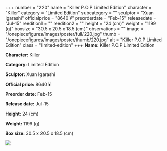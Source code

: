 +++
number = "220"
name = "Killer P.O.P Limited Edition"
character = "Killer"
category = "Limited Edition"
subcategory = ""
sculptor = "Xuan Igarashi"
officialprice = "8640 ¥"
preorderdate = "Feb-15"
releasedate = "Jul-15"
reedition1 = ""
reedition2 = ""
height = "24 (cm)"
weight = "1199 (g)"
boxsize = "30.5 x 20.5 x 18.5 (cm)"
observations = ""
image = "/onepiecefigures/images/poster/full/220.jpg"
thumb = "/onepiecefigures/images/poster/thumb/220.jpg"
alt = "Killer P.O.P Limited Edition"
class = "limited-edition"
+++
**Name:** Killer P.O.P Limited Edition

**Character:** Killer

**Category:** Limited Edition 

**Sculptor:** Xuan Igarashi

**Official price:** 8640 ¥

**Preorder date:** Feb-15

**Release date:** Jul-15

**Height:** 24 (cm)

**Weight:** 1199 (g)

**Box size:** 30.5 x 20.5 x 18.5 (cm)

<img src="/onepiecefigures/images/poster/thumb/220.jpg">